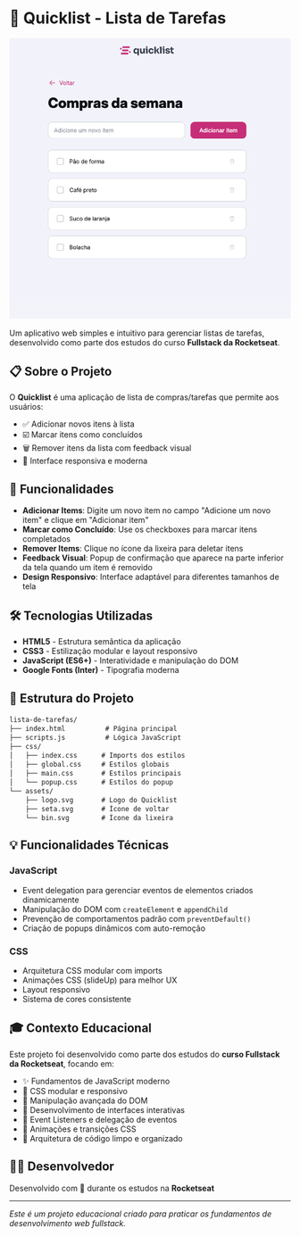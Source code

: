 # 📝 Quicklist - Lista de Tarefas

![Quicklist](./assets/imagemQuickList.png)

Um aplicativo web simples e intuitivo para gerenciar listas de tarefas, desenvolvido como parte dos estudos do curso **Fullstack da Rocketseat**.

## 📋 Sobre o Projeto

O **Quicklist** é uma aplicação de lista de compras/tarefas que permite aos usuários:

- ✅ Adicionar novos itens à lista
- ☑️ Marcar itens como concluídos
- 🗑️ Remover itens da lista com feedback visual
- 📱 Interface responsiva e moderna

## 🚀 Funcionalidades

- **Adicionar Items**: Digite um novo item no campo "Adicione um novo item" e clique em "Adicionar item"
- **Marcar como Concluído**: Use os checkboxes para marcar itens completados
- **Remover Items**: Clique no ícone da lixeira para deletar itens
- **Feedback Visual**: Popup de confirmação que aparece na parte inferior da tela quando um item é removido
- **Design Responsivo**: Interface adaptável para diferentes tamanhos de tela

## 🛠️ Tecnologias Utilizadas

- **HTML5** - Estrutura semântica da aplicação
- **CSS3** - Estilização modular e layout responsivo
- **JavaScript (ES6+)** - Interatividade e manipulação do DOM
- **Google Fonts (Inter)** - Tipografia moderna

## 📁 Estrutura do Projeto

```
lista-de-tarefas/
├── index.html          # Página principal
├── scripts.js          # Lógica JavaScript
├── css/
│   ├── index.css      # Imports dos estilos
│   ├── global.css     # Estilos globais
│   ├── main.css       # Estilos principais
│   └── popup.css      # Estilos do popup
└── assets/
    ├── logo.svg       # Logo do Quicklist
    ├── seta.svg       # Ícone de voltar
    └── bin.svg        # Ícone da lixeira
```



## 💡 Funcionalidades Técnicas

### JavaScript
- Event delegation para gerenciar eventos de elementos criados dinamicamente
- Manipulação do DOM com `createElement` e `appendChild`
- Prevenção de comportamentos padrão com `preventDefault()`
- Criação de popups dinâmicos com auto-remoção

### CSS
- Arquitetura CSS modular com imports
- Animações CSS (slideUp) para melhor UX
- Layout responsivo
- Sistema de cores consistente

## 🎓 Contexto Educacional

Este projeto foi desenvolvido como parte dos estudos do **curso Fullstack da Rocketseat**, focando em:

- ✨ Fundamentos de JavaScript moderno
- 🎨 CSS modular e responsivo
- 🔄 Manipulação avançada do DOM
- 📱 Desenvolvimento de interfaces interativas
- 🎯 Event Listeners e delegação de eventos
- 💫 Animações e transições CSS
- 🧩 Arquitetura de código limpo e organizado


## 👨‍💻 Desenvolvedor

Desenvolvido com 💜 durante os estudos na **Rocketseat**

---

*Este é um projeto educacional criado para praticar os fundamentos de desenvolvimento web fullstack.*


